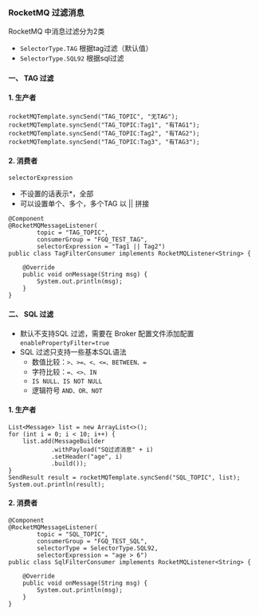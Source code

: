 ###  RocketMQ 过滤消息
RocketMQ 中消息过滤分为2类
* `SelectorType.TAG`   根据tag过滤（默认值）
* `SelectorType.SQL92` 根据sql过滤

#### 一、 TAG 过滤
#### 1. 生产者
```
rocketMQTemplate.syncSend("TAG_TOPIC", "无TAG");
rocketMQTemplate.syncSend("TAG_TOPIC:Tag1", "有TAG1");
rocketMQTemplate.syncSend("TAG_TOPIC:Tag2", "有TAG2");
rocketMQTemplate.syncSend("TAG_TOPIC:Tag3", "有TAG3");
```


#### 2. 消费者
`selectorExpression` 
* 不设置的话表示*，全部
* 可以设置单个、多个，多个TAG 以 || 拼接

```
@Component
@RocketMQMessageListener(
        topic = "TAG_TOPIC",
        consumerGroup = "FGQ_TEST_TAG",
        selectorExpression = "Tag1 || Tag2")
public class TagFilterConsumer implements RocketMQListener<String> {

    @Override
    public void onMessage(String msg) {
        System.out.println(msg);
    }
}
```



#### 二、 SQL 过滤
* 默认不支持SQL 过滤，需要在 Broker 配置文件添加配置 `enablePropertyFilter=true`
* SQL 过滤只支持一些基本SQL语法
  * 数值比较：`>、>=、<、<=、BETWEEN、=`
  * 字符比较：`=、<>、IN`
  * `IS NULL、IS NOT NULL`
  * 逻辑符号 `AND、OR、NOT`

#### 1. 生产者
```
List<Message> list = new ArrayList<>();
for (int i = 0; i < 10; i++) {
    list.add(MessageBuilder
            .withPayload("SQ过滤消息" + i)
            .setHeader("age", i)
            .build());
}
SendResult result = rocketMQTemplate.syncSend("SQL_TOPIC", list);
System.out.println(result);
```


#### 2. 消费者
```
@Component
@RocketMQMessageListener(
        topic = "SQL_TOPIC",
        consumerGroup = "FGQ_TEST_SQL",
        selectorType = SelectorType.SQL92,
        selectorExpression = "age > 6")
public class SqlFilterConsumer implements RocketMQListener<String> {

    @Override
    public void onMessage(String msg) {
        System.out.println(msg);
    }
}
```